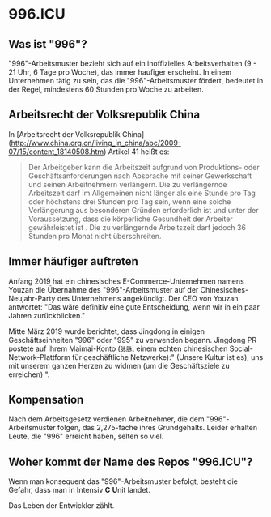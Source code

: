 996.ICU
===

## Was ist "996"?
"996"-Arbeitsmuster bezieht sich auf ein inoffizielles Arbeitsverhalten (9 - 21 Uhr, 6 Tage pro Woche), das immer haufiger erscheint.
In einem Unternehmen tätig zu sein, das die "996"-Arbeitsmuster fördert, bedeutet in der Regel, mindestens 60 Stunden pro Woche zu arbeiten.

## Arbeitsrecht der Volksrepublik China
In [Arbeitsrecht der Volksrepublik China] (http://www.china.org.cn/living_in_china/abc/2009-07/15/content_18140508.htm) Artikel 41 heißt es:

> Der Arbeitgeber kann die Arbeitszeit aufgrund von Produktions- oder Geschäftsanforderungen nach Absprache mit seiner Gewerkschaft und seinen Arbeitnehmern verlängern. Die zu verlängernde Arbeitszeit darf im Allgemeinen nicht länger als eine Stunde pro Tag oder höchstens drei Stunden pro Tag sein, wenn eine solche Verlängerung aus besonderen Gründen erforderlich ist und unter der Voraussetzung, dass die körperliche Gesundheit der Arbeiter gewährleistet ist . Die zu verlängernde Arbeitszeit darf jedoch 36 Stunden pro Monat nicht überschreiten.

## Immer häufiger auftreten

Anfang 2019 hat ein chinesisches E-Commerce-Unternehmen namens Youzan die Übernahme des "996"-Arbeitsmuster auf der Chinesisches-Neujahr-Party des Unternehmens angekündigt. Der CEO von Youzan antwortet: "Das wäre definitiv eine gute Entscheidung, wenn wir in ein paar Jahren zurückblicken."

Mitte März 2019 wurde berichtet, dass Jingdong in einigen Geschäftseinheiten "996" oder "995" zu verwenden begann. Jingdong PR postete auf ihrem Maimai-Konto (`脉脉`, einem echten chinesischen Social-Network-Plattform für geschäftliche Netzwerke):" (Unsere Kultur ist es), uns mit unserem ganzen Herzen zu widmen (um die Geschäftsziele zu erreichen) ".

## Kompensation

Nach dem Arbeitsgesetz verdienen Arbeitnehmer, die dem "996"-Arbeitsmuster folgen, das 2,275-fache ihres Grundgehalts. Leider erhalten Leute, die "996" erreicht haben, selten so viel.

## Woher kommt der Name des Repos "996.ICU"?

Wenn man konsequent das "996"-Arbeitsmuster befolgt, besteht die Gefahr, dass man in **I**ntensiv **C** **U**nit landet.

Das Leben der Entwickler zählt.